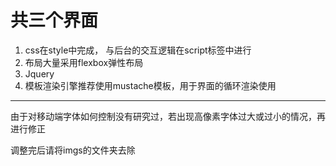 # 共三个界面
1. css在style中完成， 与后台的交互逻辑在script标签中进行
2. 布局大量采用flexbox弹性布局
3. Jquery
4. 模板渲染引擎推荐使用mustache模板，用于界面的循环渲染使用
---

由于对移动端字体如何控制没有研究过，若出现高像素字体过大或过小的情况，再进行修正

调整完后请将imgs的文件夹去除